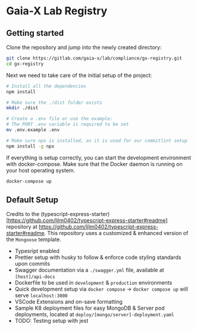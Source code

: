 # Gaia-X Lab Registry

## Getting started

Clone the repository and jump into the newly created directory:

```sh
git clone https://gitlab.com/gaia-x/lab/compliance/gx-registry.git
cd gx-registry
```

Next we need to take care of the initial setup of the project:

```sh
# Install all the dependencies
npm install

# Make sure the ./dist folder exists
mkdir ./dist

# Create a .env file or use the example:
# The PORT .env variable is required to be set
mv .env.example .env

# Make sure npx is installed, as it is used for our commitlint setup
npm install -g npx
```

If everything is setup correctly, you can start the development environment with docker-compose. Make sure that the Docker daemon is running on your host operating system.

```sh
docker-compose up
```

## Default Setup

Credits to the (typescript-express-starter)[https://github.com/ljlm0402/typescript-express-starter#readme] repository at https://github.com/ljlm0402/typescript-express-starter#readme. This repository uses a customized & enhanced version of the `Mongoose` template.

- Typesript enabled
- Prettier setup with husky to follow & enforce code styling standards upon commits
- Swagger documentation via a `./swagger.yml` file, available at `[host]/api-docs`
- Dockerfile to be used in `development` & `production` environments
- Quick development setup via `docker compose` -> `docker compose up` will serve `localhost:3000`
- VSCode Extensions and on-save formatting
- Sample K8 deployment files for easy MongoDB & Server pod deployments, located at `deploy/[mongo/server]-deployment.yaml`
- TODO: Testing setup with jest
